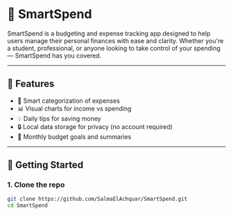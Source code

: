 # 💸 SmartSpend

SmartSpend is a budgeting and expense tracking app designed to help users manage their personal finances with ease and clarity. Whether you're a student, professional, or anyone looking to take control of your spending — SmartSpend has you covered.

---

## 📱 Features

- 🧠 Smart categorization of expenses
- 📊 Visual charts for income vs spending
- 💡 Daily tips for saving money
- 🔒 Local data storage for privacy (no account required)
- 📆 Monthly budget goals and summaries

---

## 🚀 Getting Started

### 1. Clone the repo

```bash
git clone https://github.com/SalmaElAchquar/SmartSpend.git
cd SmartSpend
